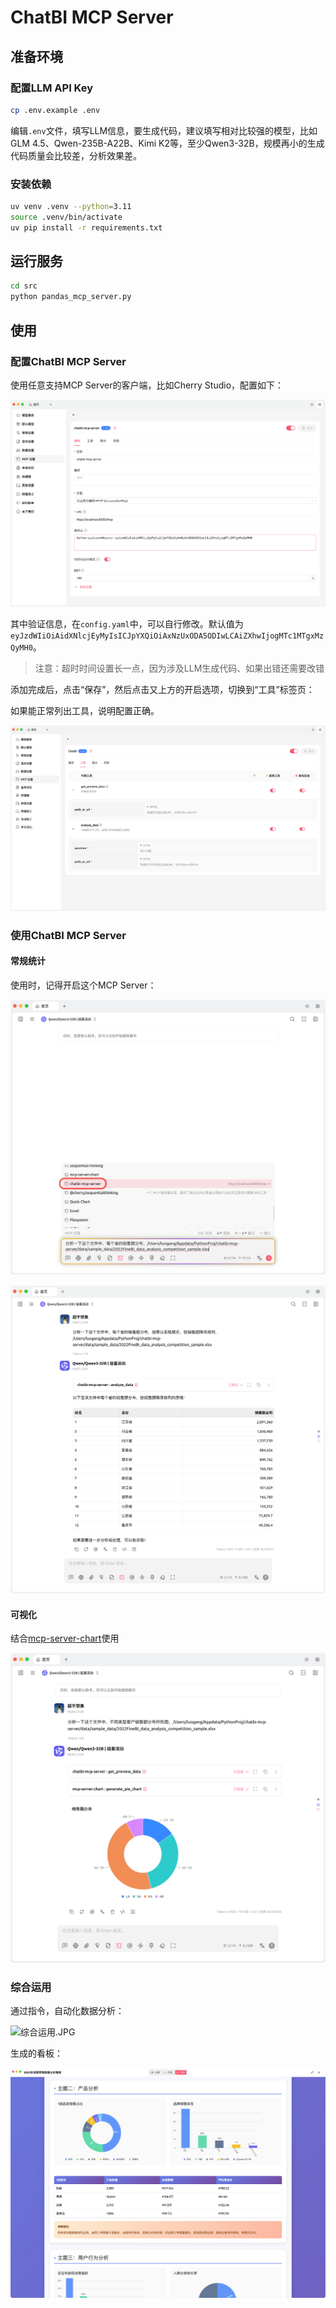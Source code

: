 # ChatBI MCP Server

## 准备环境

### 配置LLM API Key

```bash
cp .env.example .env
```
编辑`.env`文件，填写LLM信息，要生成代码，建议填写相对比较强的模型，比如GLM 4.5、Qwen-235B-A22B、Kimi K2等，至少Qwen3-32B，规模再小的生成代码质量会比较差，分析效果差。

### 安装依赖

```bash
uv venv .venv --python=3.11
source .venv/bin/activate
uv pip install -r requirements.txt
```

## 运行服务

```bash
cd src
python pandas_mcp_server.py
```
## 使用

### 配置ChatBI MCP Server

使用任意支持MCP Server的客户端，比如Cherry Studio，配置如下：

![](./assets/MCP%20Server配置1.png)

其中验证信息，在`config.yaml`中，可以自行修改。默认值为`eyJzdWIiOiAidXNlcjEyMyIsICJpYXQiOiAxNzUxODA5ODIwLCAiZXhwIjogMTc1MTgxMzQyMH0`。
> 注意：超时时间设置长一点，因为涉及LLM生成代码、如果出错还需要改错

添加完成后，点击“保存”，然后点击又上方的开启选项，切换到“工具”标签页：

如果能正常列出工具，说明配置正确。

![](./assets/MCP%20Server配置2.png)

### 使用ChatBI MCP Server

#### 常规统计

使用时，记得开启这个MCP Server：

![使用1.png](assets/%E4%BD%BF%E7%94%A81-1.png)

![使用1-2.png](assets/%E4%BD%BF%E7%94%A81-2.png)

#### 可视化

结合[mcp-server-chart](https://github.com/antvis/mcp-server-chart)使用

![使用2.png](assets/%E4%BD%BF%E7%94%A82.png)

### 综合运用

通过指令，自动化数据分析：

![综合运用.JPG](assets/%E7%BB%BC%E5%90%88%E8%BF%90%E7%94%A8.JPG)

生成的看板：

![Dashboard.png](assets/Dashboard.png)